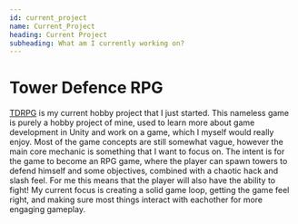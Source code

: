 ```yaml
---
id: current_project
name: Current_Project
heading: Current Project
subheading: What am I currently working on?
---
```


<!-- ![alt text]({site.logo | relative_url} "Logo Title Text 1") -->

# Tower Defence RPG
[TDRPG](https://github.com/FlorisDeVries/TDRPG) is my current hobby project that I just started. This nameless game is purely a hobby project of mine, used to learn more about game development in Unity and work on a game, which I myself would really enjoy.
Most of the game concepts are still somewhat vague, however the main core mechanic is something that I want to focus on. The intent is for the game to become an RPG game, where the player can spawn towers to defend himself and some objectives, combined with a chaotic hack and slash feel. For me this means that the player will also have the ability to fight!
My current focus is creating a solid game loop, getting the game feel right, and making sure most things interact with eachother for more engaging gameplay.
<!-- TODO: Add blog link? -->